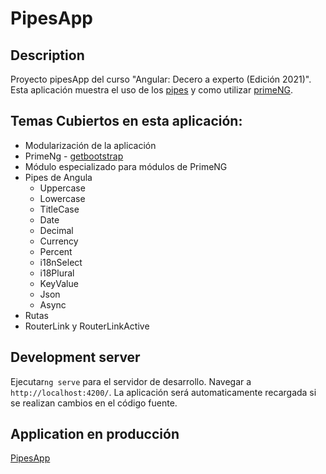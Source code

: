 # PipesApp

## Description

Proyecto pipesApp del curso "Angular: Decero a experto (Edición 2021)".  
Esta aplicación muestra el uso de los [pipes](https://angular.io/api?query=pipe) y como utilizar [primeNG](https://www.primefaces.org/primeng/).

## Temas Cubiertos en esta aplicación:
* Modularización de la aplicación
* PrimeNg - [getbootstrap](https://www.primefaces.org/primeng/)
* Módulo especializado para módulos de PrimeNG
* Pipes de Angula
  * Uppercase
  * Lowercase
  * TitleCase
  * Date
  * Decimal
  * Currency
  * Percent
  * i18nSelect
  * i18Plural
  * KeyValue
  * Json
  * Async
* Rutas
* RouterLink y RouterLinkActive


## Development server
Ejecutar`ng serve` para el servidor de desarrollo. Navegar a  `http://localhost:4200/`. La aplicación será automaticamente recargada si se realizan cambios en el código fuente.

## Application en producción
[PipesApp](https://pipesapp.netlify.app/)
